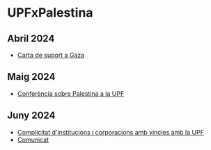 # UPFxPalestina

## Abril 2024

* [Carta de suport a Gaza](https://docs.google.com/forms/d/e/1FAIpQLScy9FrFxASNClMutqdAOp7eLiAz9x9151tP2QjHuIXgqFImuQ/viewform)

## Maig 2024

* [Conferència sobre Palestina a la UPF](https://cat.upfpalestineconference.org)

## Juny 2024

* [Complicitat d'institucions i corporacions amb vincles amb la UPF](https://upfxpalestina.github.io/docs/entitats.pdf)
* [Comunicat](https://upfxpalestina.github.io/comunicat-2024-06-03/)
